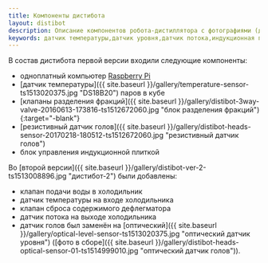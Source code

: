 ```yaml
---
title: Компоненты дистибота
layout: distibot
description: Описание компонентов робота-дистиллятора с фотографиями (датчики, клапаны и прочее)
keywords: датчик температуры,датчик уровня,датчик потока,индукционная плитка,Raspberry Pi
---
```

В состав дистибота первой версии входили следующие компоненты:
* одноплатный компьютер [Raspberry Pi](https://ru.wikipedia.org/wiki/Raspberry_Pi "Raspberry Pi")
* [датчик температуры]({{ site.baseurl }}/gallery/temperature-sensor-ts1513020375.jpg "DS18B20") паров в кубе
* [клапаны разделения фракций]({{ site.baseurl }}/gallery/distibot-3way-valve-20160613-173816-ts1512672060.jpg "блок разделения фракций"){:target="-blank"}
* [резистивный датчик голов]({{ site.baseurl }}/gallery/distibot-heads-sensor-20170218-180512-ts1512672060.jpg "резистивный датчик голов")
* блок управления индукционной плиткой

Во [второй версии]({{ site.baseurl }}/gallery/distibot-ver-2-ts1513008896.jpg "дистибот-2") были добавлены:

* клапан подачи воды в холодильник
* датчик температуры на входе холодильника
* клапан сброса содержимого дефлегматора
* датчик потока на выходе холодильника
* датчик голов был заменён на [оптический]({{ site.baseurl }}/gallery/optical-level-sensor-ts1513020375.jpg "оптический датчик уровня") ([фото в сборе]({{ site.baseurl }}/gallery/distibot-heads-optical-sensor-01-ts1514999010.jpg "оптический датчик голов")).
